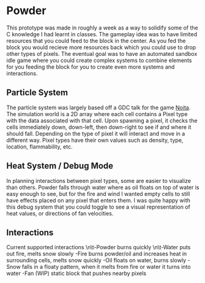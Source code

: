 # Powder
This prototype was made in roughly a week as a way to solidify some of the C knowledge I had learnt in classes. The gameplay idea was to have limited resources that you could feed to the block in the center. As you fed the block you would recieve more resources back which you could use to drop other types of pixels. The eventual goal was to have an automated sandbox idle game where you could create complex systems to combine elements for you feeding the block for you to create even more systems and interactions. 

<h2>Particle System</h2>
The particle system was largely based off a GDC talk for the game <a href="https://www.youtube.com/watch?v=prXuyMCgbTc">Noita</a>. The simulation world is a 2D array where each cell contains a Pixel type with the data associated with that cell. Upon spawning a pixel, it checks the cells immediately down, down-left, then down-right to see if and where it should fall. Depending on the type of pixel it will interact and move in a different way. Pixel types have their own values such as density, type, location, flammability, etc.

<h2>Heat System / Debug Mode</h2>
In planning interactions between pixel types, some are easier to visualize than others. Powder falls through water where as oil floats on top of water is easy enough to see, but for the fire and wind I wanted empty cells to still have effects placed on any pixel that enters them. I was quite happy with this debug system that you could toggle to see a visual representation of heat values, or directions of fan velocities.

<h2>Interactions</h2>
<p>
Current supported interactions
  \n\t-Powder burns quickly
  \n\t-Water puts out fire, melts snow slowly
  -Fire burns powder/oil and increases heat in surrounding cells, melts snow quickly
  -Oil floats on water, burns slowly
  -Snow falls in a floaty pattern, when it melts from fire or water it turns into water
  -Fan (WIP) static block that pushes nearby pixels
</p>
